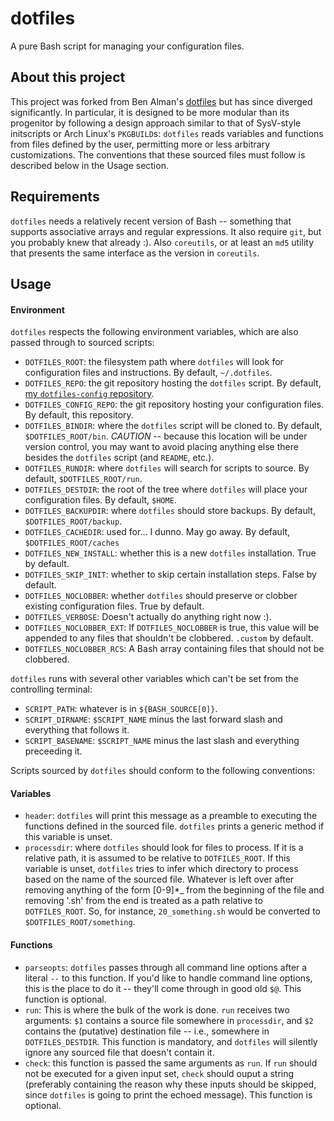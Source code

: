dotfiles
========

A pure Bash script for managing your configuration files.

About this project
------------------

This project was forked from Ben Alman's
[dotfiles](https://github.com/cowboy/dotfiles) but has since diverged
significantly.  In particular, it is designed to be more modular than its
progenitor by following a design approach similar to that of SysV-style
initscripts or Arch Linux's `PKGBUILD`s: `dotfiles` reads variables and
functions from files defined by the user, permitting more or less arbitrary
customizations.  The conventions that these sourced files must follow is
described below in the Usage section.

Requirements
------------

`dotfiles` needs a relatively recent version of Bash -- something that supports
associative arrays and regular expressions.  It also require `git`, but you
probably knew that already :).  Also `coreutils`, or at least an `md5` utility
that presents the same interface as the version in `coreutils`.

Usage
-----

#### Environment

`dotfiles` respects the following environment variables, which are also passed
through to sourced scripts:

- `DOTFILES_ROOT`: the filesystem path where `dotfiles` will look for
  configuration files and instructions.  By default, `~/.dotfiles`.
- `DOTFILES_REPO`: the git repository hosting the `dotfiles` script.  By
  default, [my `dotfiles-config`
  repository](https://github.com/BaxterStockman/dotfiles-config).
- `DOTFILES_CONFIG_REPO`: the git repository hosting your configuration files.
  By default, this repository.
- `DOTFILES_BINDIR`: where the `dotfiles` script will be cloned to.  By
  default, `$DOTFILES_ROOT/bin`.  *CAUTION* -- because this location will be
  under version control, you may want to avoid placing anything else there
  besides the `dotfiles` script (and `README`, etc.).
- `DOTFILES_RUNDIR`: where `dotfiles` will search for scripts to source.  By
  default, `$DOTFILES_ROOT/run`.
- `DOTFILES_DESTDIR`: the root of the tree where `dotfiles` will place your
  configuration files.  By default, `$HOME`.
- `DOTFILES_BACKUPDIR`: where `dotfiles` should store backups.  By default,
  `$DOTFILES_ROOT/backup`.
- `DOTFILES_CACHEDIR`: used for... I dunno.  May go away.  By default,
  `$DOTFILES_ROOT/caches`
- `DOTFILES_NEW_INSTALL`: whether this is a new `dotfiles` installation.  True
  by default.
- `DOTFILES_SKIP_INIT`: whether to skip certain installation steps.  False by
  default.
- `DOTFILES_NOCLOBBER`: whether `dotfiles` should preserve or clobber existing
  configuration files.  True by default.
- `DOTFILES_VERBOSE`: Doesn't actually do anything right now :).
- `DOTFILES_NOCLOBBER_EXT`: If `DOTFILES_NOCLOBBER` is true, this value will be
  appended to any files that shouldn't be clobbered.  `.custom` by default.
- `DOTFILES_NOCLOBBER_RCS`: A Bash array containing files that should not be
  clobbered.

`dotfiles` runs with several other variables which can't be set from the
controlling terminal:
- `SCRIPT_PATH`: whatever is in `${BASH_SOURCE[0]}`.
- `SCRIPT_DIRNAME`: `$SCRIPT_NAME` minus the last forward slash and everything
  that follows it.
- `SCRIPT_BASENAME`: `$SCRIPT_NAME` minus the last slash and everything
  preceeding it.

Scripts sourced by `dotfiles` should conform to the following conventions:

#### Variables

- `header`: `dotfiles` will print this message as a preamble to executing the
  functions defined in the sourced file.  `dotfiles` prints a generic method if
  this variable is unset.
- `processdir`: where `dotfiles` should look for files to process.  If it is a
  relative path, it is assumed to be relative to `DOTFILES_ROOT`.  If this
  variable is unset, `dotfiles` tries to infer which directory to process based
  on the name of the sourced file.  Whatever is left over after removing
  anything of the form [0-9]\*\_ from the beginning of the file and removing
  '.sh' from the end is treated as a path relative to `DOTFILES_ROOT`.  So, for
  instance, `20_something.sh` would be converted to
  `$DOTFILES_ROOT/something`.

#### Functions

- `parseopts`: `dotfiles` passes through all command line options after a
  literal `--` to this function.  If you'd like to handle command line options,
  this is the place to do it -- they'll come through in good old `$@`.  This
  function is optional.
- `run`: This is where the bulk of the work is done.  `run` receives two
  arguments: `$1` contains a source file somewhere in `processdir`, and `$2`
  contains the (putative) destination file -- i.e., somewhere in
  `DOTFILES_DESTDIR`.  This function is mandatory, and `dotfiles` will silently
  ignore any sourced file that doesn't contain it.
- `check`: this function is passed the same arguments as `run`.  If `run`
  should not be executed for a given input set, `check` should ouput a string
  (preferably containing the reason why these inputs should be skipped, since
  `dotfiles` is going to print the echoed message).  This function is optional.
